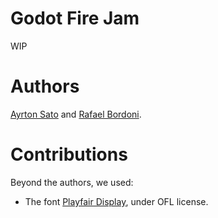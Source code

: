 # Godot Fire Jam

WIP

# Authors

[Ayrton Sato](https://github.com/makkun) and [Rafael Bordoni](https://github.com/eldskald).

# Contributions

Beyond the authors, we used:
- The font [Playfair Display](https://fontlibrary.org/en/font/playfair-display), under OFL license.
